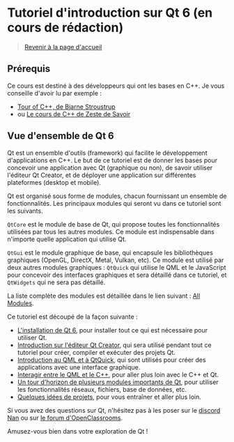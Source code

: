 
# Tutoriel d'introduction sur Qt 6 (en cours de rédaction)

> [Revenir à la page d'accueil](../README.md)

## Prérequis

Ce cours est destiné à des développeurs qui ont les bases en C++. Je vous conseille d'avoir lu par exemple :
- [Tour of C++, de Bjarne Stroustrup](https://www.amazon.fr/Tour-C-Bjarne-Stroustrup/dp/0134997832)
- ou [Le cours de C++ de Zeste de Savoir](https://zestedesavoir.com/tutoriels/822/la-programmation-en-c-moderne/)

## Vue d'ensemble de Qt 6

Qt est un ensemble d'outils (framework) qui facilite le développement d'applications en C++. Le but de ce tutoriel est
de donner les bases pour concevoir une application avec Qt (graphique ou non), de savoir utiliser l'éditeur Qt Creator,
et de déployer une application sur différentes plateformes (desktop et mobile).

Qt est organisé sous forme de modules, chacun fournissant un ensemble de fonctionnalités. Les principaux modules qui
seront vu dans ce tutoriel sont les suivants.

`QtCore` est le module de base de Qt, qui propose toutes les fonctionnalités utilisées par tous les autres modules. 
Ce module est indispensable dans n'importe quelle application qui utilise Qt.

`QtGui` est le module graphique de base, qui encapsule les bibliothèques graphiques (OpenGL, DirectX, Metal, Vulkan, etc). Ce
module est utilisé par deux autres modules graphiques : `QtQuick` qui utilise le QML et le JavaScript pour concevoir des interfaces
graphiques et sera détaillé dans ce tutoriel, et `QtWidgets` qui ne sera pas détaillé.

La liste complète des modules est détaillée dans le lien suivant : [All Modules](https://doc.qt.io/qt-6/qtmodules.html).

Ce tutoriel est découpé de la façon suivante :

- [L'installation de Qt 6](installation/README.md), pour installer tout ce qui est nécessaire pour utiliser Qt.
- [Introduction sur l'éditeur Qt Creator](qtcreator/README.md), qui sera utilisé pendant tout ce tutoriel pour créer, compiler et exécuter des projets Qt.
- [Introduction au QML et à QtQuick](qml/README.md), qui sont utilisés pour créer des applications avec une interface graphique.
- [Interagir entre le QML et le C++](cpp/README.md), pour aller plus loin avec le C++ et Qt.
- [Un tour d'horizon de plusieurs modules importants de Qt](modules/README.md), pour utiliser les fonctionnalités réseaux, fichiers, base de données, etc.
- [Quelques idées de projets](projets/README.md), pour vous entraîner et aller plus loin.

Si vous avez des questions sur Qt, n'hésitez pas à les poser sur le [discord Nan](https://discordapp.com/invite/zcWp9sC) ou sur
[le forum d'OpenClassrooms](https://openclassrooms.com/forum/categorie/langage-c-1).

Amusez-vous bien dans votre exploration de Qt !
